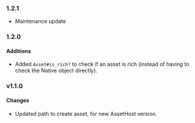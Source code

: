 ### 1.2.1
* Maintenance update

### 1.2.0
#### Additions
* Added `Asset#is_rich?` to check if an asset is rich (instead of having to
  check the Native object directly).


### v1.1.0
#### Changes
* Updated path to create asset, for new AssetHost version.
